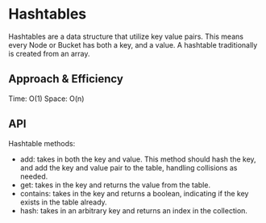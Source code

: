# Hashtables
<!-- Short summary or background information -->
Hashtables are a data structure that utilize key value pairs. This means every Node or Bucket has both a key, and a value. A hashtable traditionally is created from an array.

## Approach & Efficiency
<!-- What approach did you take? Why? What is the Big O space/time for this approach? -->
Time: O(1)
Space: O(n)

## API
<!-- Description of each method publicly available in each of your hashtable -->
Hashtable methods:

- add: takes in both the key and value. This method should hash the key, and add the key and value pair to the table, handling collisions as needed.
- get: takes in the key and returns the value from the table.
- contains: takes in the key and returns a boolean, indicating if the key exists in the table already.
- hash: takes in an arbitrary key and returns an index in the collection.
